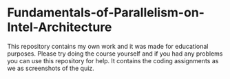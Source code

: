 # Fundamentals-of-Parallelism-on-Intel-Architecture
This repository contains my own work and it was made for educational purposes.
Please try doing the course yourself and if you had any problems you can use this repository for help.
It contains the coding assignments as we as screenshots of the quiz.
